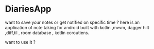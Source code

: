 # DiariesApp
want to save your notes or get notified on specific time ?
here is an application of note taking for android built with kotlin ,mvvm, dagger hilt ,diff,til , room database , kotlin coroutiens. 

want to use it ? 
